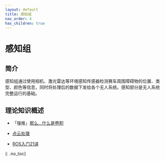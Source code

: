 ```yaml
---
layout: default
title: 感知组
nav_order: 4
has_children: true
---
```


# 感知组

## 简介

感知组通过使用相机、激光雷达等环境感知传感器检测赛车周围障碍物的位置、类型、颜色等信息，同时将处理后的数据下发给各个无人系统。感知部分是无人系统完整运行的基础。

## 理论知识概述

- 「强推」[那么...什么是卷积](https://www.bilibili.com/video/BV1Vd4y1e7pj)

- [点云处理](https://www.bilibili.com/video/BV1f94y117vy)

- [ROS入门21讲](https://www.bilibili.com/video/BV1zt411G7Vn)

{: .no_toc}
